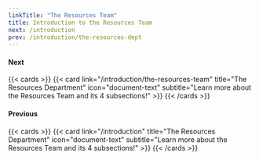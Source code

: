 ```yaml
---
linkTitle: "The Resources Team"
title: Introduction to the Resources Team
next: /introduction
prev: /introduction/the-resources-dept
---
```







<!--Next Section-->

#### Next
{{< cards >}}
  {{< card link="/introduction/the-resources-team" title="The Resources Department" icon="document-text" subtitle="Learn more about the Resources Team and its 4 subsections!" >}}
{{< /cards >}}

<!--Previous Section-->

#### Previous
{{< cards >}}
  {{< card link="/introduction" title="The Resources Department" icon="document-text" subtitle="Learn more about the Resources Team and its 4 subsections!" >}}
{{< /cards >}}
